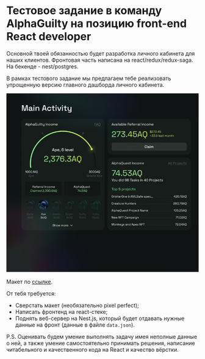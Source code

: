 # Тестовое задание в команду AlphaGuilty на позицию front-end React developer

Основной твоей обязанностью будет разработка личного кабинета для наших клиентов. Фронтовая часть написана на react/redux/redux-saga. На бекенде - nest/postgres.

В рамках тестового задание мы предлагаем тебе реализовать упрощенную версию главного дашборда личного кабинета.

![img.png](img.png)

Макет по [ссылке](https://www.figma.com/file/NL1rO6tOhyAq6oUkeHYV5T/AlphaGuilty-Test-Task?node-id=0%3A1&t=lBXnVas0LIZDlxk8-1).

От тебя требyется:

- Сверcтать макет (необязательно pixel perfect);
- Написать фронтенд на react-стеке;
- Поднять веб-сервер на Nest.js, который будет отдавать нужные данные на фронт (данные в файле `data.json`).

P.S. Оценивать будем умение выполнять задачу имея неполные данные о ней, а также умение самостоятельно принимать решения, написание читабельного и качественного кода на React и качество вёрстки.



